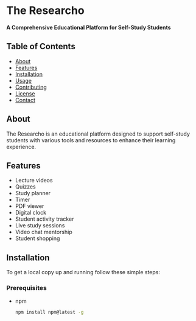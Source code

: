 # The Researcho

**A Comprehensive Educational Platform for Self-Study Students**

## Table of Contents
- [About](#about)
- [Features](#features)
- [Installation](#installation)
- [Usage](#usage)
- [Contributing](#contributing)
- [License](#license)
- [Contact](#contact)

## About
The Researcho is an educational platform designed to support self-study students with various tools and resources to enhance their learning experience.

## Features
- Lecture videos
- Quizzes
- Study planner
- Timer
- PDF viewer
- Digital clock
- Student activity tracker
- Live study sessions
- Video chat mentorship
- Student shopping

## Installation
To get a local copy up and running follow these simple steps:

### Prerequisites
- npm
  ```sh
  npm install npm@latest -g
